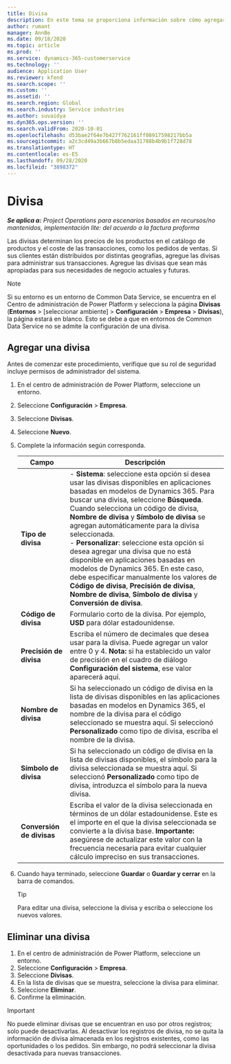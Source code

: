 ```yaml
---
title: Divisa
description: En este tema se proporciona información sobre cómo agregar y quitar tipos de divisa en Project Operations.
author: rumant
manager: AnnBe
ms.date: 09/18/2020
ms.topic: article
ms.prod: ''
ms.service: dynamics-365-customerservice
ms.technology: ''
audience: Application User
ms.reviewer: kfend
ms.search.scope: ''
ms.custom: ''
ms.assetid: ''
ms.search.region: Global
ms.search.industry: Service industries
ms.author: suvaidya
ms.dyn365.ops.version: ''
ms.search.validFrom: 2020-10-01
ms.openlocfilehash: d53bae2f64e7b427f762161ff08917598217bb5a
ms.sourcegitcommit: a2c3cd49a3b667b8b5edaa31788b4b9b1f728d78
ms.translationtype: HT
ms.contentlocale: es-ES
ms.lasthandoff: 09/28/2020
ms.locfileid: "3898372"
---
```

# <a name="currency"></a>Divisa

_**Se aplica a:** Project Operations para escenarios basados en recursos/no mantenidos, implementación lite: del acuerdo a la factura proforma_

Las divisas determinan los precios de los productos en el catálogo de productos y el coste de las transacciones, como los pedidos de ventas. Si sus clientes están distribuidos por distintas geografías, agregue las divisas para administrar sus transacciones. Agregue las divisas que sean más apropiadas para sus necesidades de negocio actuales y futuras.  

> [!NOTE]
> Si su entorno es un entorno de Common Data Service, se encuentra en el Centro de administración de Power Platform y selecciona la página **Divisas** (**Entornos** > [seleccionar ambiente] > **Configuración** >  **Empresa** > **Divisas**), la página estará en blanco. Esto se debe a que en entornos de Common Data Service no se admite la configuración de una divisa.

## <a name="add-a-currency"></a>Agregar una divisa  
Antes de comenzar este procedimiento, verifique que su rol de seguridad incluye permisos de administrador del sistema. 

1. En el centro de administración de Power Platform, seleccione un entorno. 
2. Seleccione **Configuración** > **Empresa**.
3. Seleccione **Divisas**.  
4. Seleccione **Nuevo**.  
5. Complete la información según corresponda.  


   |          Campo          |                                                                                                                                                                                                                                                                                                                                                                            Descripción                                                                                                                                                                                                                                                                                                                                                                            |
   |-------------------------|-------------------------------------------------------------------------------------------------------------------------------------------------------------------------------------------------------------------------------------------------------------------------------------------------------------------------------------------------------------------------------------------------------------------------------------------------------------------------------------------------------------------------------------------------------------------------------------------------------------------------------------------------------------------------------------------------------------------------------------------------------------------|
   |    **Tipo de divisa**    | - **Sistema**: seleccione esta opción si desea usar las divisas disponibles en aplicaciones basadas en modelos de Dynamics 365. Para buscar una divisa, seleccione **Búsqueda**. Cuando selecciona un código de divisa, **Nombre de divisa** y **Símbolo de divisa** se agregan automáticamente para la divisa seleccionada.<br />- **Personalizar**: seleccione esta opción si desea agregar una divisa que no está disponible en aplicaciones basadas en modelos de Dynamics 365. En este caso, debe especificar manualmente los valores de **Código de divisa**, **Precisión de divisa**, **Nombre de divisa**, **Símbolo de divisa** y **Conversión de divisa**. |
   |    **Código de divisa**    |                                                                                                                                                                                                                                                                                                                                            Formulario corto de la divisa. Por ejemplo, **USD** para dólar estadounidense.                                                                                                                                                                                                                                                                                                                                            |
   | **Precisión de divisa**  |                                                                                                                                                                                  Escriba el número de decimales que desea usar para la divisa.  Puede agregar un valor entre 0 y 4. **Nota:** si ha establecido un valor de precisión en el cuadro de diálogo **Configuración del sistema**, ese valor aparecerá aquí.                                                                                                                                                                                  |
   |    **Nombre de divisa**    |                                                                                                                                                                                                                                         Si ha seleccionado un código de divisa en la lista de divisas disponibles en las aplicaciones basadas en modelos en Dynamics 365, el nombre de la divisa para el código seleccionado se muestra aquí. Si seleccionó **Personalizado** como tipo de divisa, escriba el nombre de la divisa.                                                                                                                                                                                                                                          |
   |   **Símbolo de divisa**   |                                                                                                                                                                                                                                                                      Si ha seleccionado un código de divisa en la lista de divisas disponibles, el símbolo para la divisa seleccionada se muestra aquí. Si seleccionó **Personalizado** como tipo de divisa, introduzca el símbolo para la nueva divisa.                                                                                                                                                                                                                                                                       |
   | **Conversión de divisas** |                                                                                                                                                                                                                                     Escriba el valor de la divisa seleccionada en términos de un dólar estadounidense. Este es el importe en el que la divisa seleccionada se convierte a la divisa base. **Importante:** asegúrese de actualizar este valor con la frecuencia necesaria para evitar cualquier cálculo impreciso en sus transacciones.                                                                                                                                                                                                                                      |


6. Cuando haya terminado, seleccione **Guardar** o **Guardar y cerrar** en la barra de comandos.  

   > [!TIP]
   >  Para editar una divisa, seleccione la divisa y escriba o seleccione los nuevos valores.  

## <a name="delete-a-currency"></a>Eliminar una divisa  

1. En el centro de administración de Power Platform, seleccione un entorno. 
2. Seleccione **Configuración** > **Empresa**.
3. Seleccione **Divisas**.  
4. En la lista de divisas que se muestra, seleccione la divisa para eliminar.  
5. Seleccione **Eliminar**.  
6. Confirme la eliminación.  

> [!IMPORTANT]
>  No puede eliminar divisas que se encuentran en uso por otros registros; solo puede desactivarlas. Al desactivar los registros de divisa, no se quita la información de divisa almacenada en los registros existentes, como las oportunidades o los pedidos. Sin embargo, no podrá seleccionar la divisa desactivada para nuevas transacciones.  
